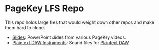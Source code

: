 # PageKey LFS Repo

This repo holds large files that would weight down other repos and make them hard to clone.

- [Slides](./slides/README.md): PowerPoint slides from various PageKey videos.
- [Plaintext DAW Instruments](./plaintext-daw-instruments): Sound files for [Plaintext DAW](https://github.com/pagekey/plaintext-daw).
